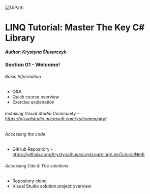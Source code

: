 ![UiPath](https://shonharsh.github.io/curriculum-vitae/Images/GitHub-Banner-CSharp-02.png)

# LINQ Tutorial: Master The Key C# Library

##### Author: Krystyna Ślusarczyk

### Section 01 - Welcome!

###### Basic Information
- Q&A
- Quick course overview
- Exercise explanation

###### Installing Visual Studio Community - https://visualstudio.microsoft.com/vs/community/


###### Accessing the code
- GitHub Repository - https://github.com/KrystynaSlusarczykLearning/LinqTutorialNet6

###### Accessing Cde & The solutions
- Repository clone
- Visual Studio solution project overview
